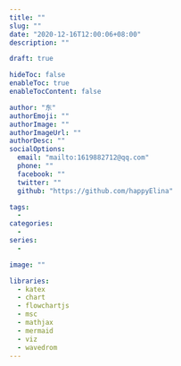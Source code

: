 ```yaml
---
title: ""
slug: ""
date: "2020-12-16T12:00:06+08:00"
description: ""

draft: true

hideToc: false
enableToc: true
enableTocContent: false

author: "东"
authorEmoji: ""
authorImage: ""
authorImageUrl: ""
authorDesc: ""
socialOptions:
  email: "mailto:1619882712@qq.com"
  phone: ""
  facebook: ""
  twitter: ""
  github: "https://github.com/happyElina"

tags:
  -
categories:
  -
series:
  -

image: ""

libraries:
  - katex
  - chart
  - flowchartjs
  - msc
  - mathjax
  - mermaid
  - viz
  - wavedrom
---
```


